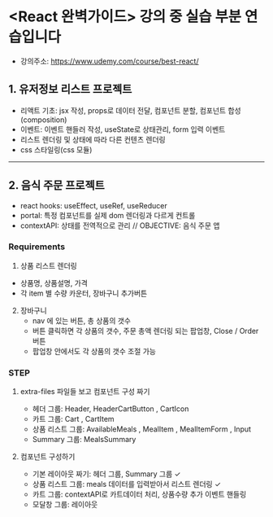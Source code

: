 # <React 완벽가이드> 강의 중 실습 부분 연습입니다

- 강의주소: https://www.udemy.com/course/best-react/

## 1. 유저정보 리스트 프로젝트

- 리액트 기초: jsx 작성, props로 데이터 전달, 컴포넌트 분할, 컴포넌트 합성(composition)
- 이벤트: 이벤트 핸들러 작성, useState로 상태관리, form 입력 이벤트
- 리스트 렌더링 및 상태에 따라 다른 컨텐츠 렌더링
- css 스타일링(css 모듈)

---

## 2. 음식 주문 프로젝트

- react hooks: useEffect, useRef, useReducer
- portal: 특정 컴포넌트를 실제 dom 렌더링과 다르게 컨트롤
- contextAPI: 상태를 전역적으로 관리
  // OBJECTIVE: 음식 주문 앱

### Requirements

1. 상품 리스트 렌더링

- 상품명, 상품설명, 가격
- 각 item 별 수량 카운터, 장바구니 추가버튼

2. 장바구니
    - nav 에 있는 버튼, 총 상품의 갯수
    - 버튼 클릭하면 각 상품의 갯수, 주문 총액 렌더링 되는 팝업창, Close / Order 버튼
    - 팝업창 안에서도 각 상품의 갯수 조절 가능

### STEP

1. extra-files 파일들 보고 컴포넌트 구성 짜기
    - 헤더 그룹: Header, HeaderCartButton , CartIcon
    - 카트 그룹: Cart , CartItem
    - 상품 리스트 그룹: AvailableMeals , MealItem , MealItemForm , Input
    - Summary 그룹: MealsSummary

2. 컴포넌트 구성하기
    - 기본 레이아웃 짜기: 헤더 그룹, Summary 그룹 ✓
    - 상품 리스트 그룹: meals 데이터를 입력받아서 리스트 렌더링 ✓
    - 카트 그룹: contextAPI로 카트데이터 처리, 상품수량 추가 이벤트 핸들링
    - 모달창 그룹: 레이아웃

